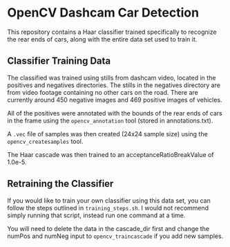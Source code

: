 OpenCV Dashcam Car Detection
============================

This repository contains a Haar classifier trained specifically to recognize the 
rear ends of cars, along with the entire data set used to train it.

Classifier Training Data
------------------------

The classified was trained using stills from dashcam video, located in the positives and 
negatives directories. The stills in the negatives directory are from video footage containing 
no other cars on the road. There are currently around 450 negative images and 469 positive images
of vehicles. 

All of the positives were annotated with the bounds of the rear ends of cars in the frame 
using the `opencv_annotation` tool (stored in annotations.txt). 

A `.vec` file of samples was then created (24x24 sample size) using the `opencv_createsamples` 
tool.

The Haar cascade was then trained to an acceptanceRatioBreakValue of 1.0e-5.

Retraining the Classifier
-------------------------

If you would like to train your own classifier using this data set, you can follow the steps
outlined in `training_steps.sh`. I would not recommend simply running that script, instead run
one command at a time. 

You will need to delete the data in the cascade_dir first and change the numPos and numNeg input 
to `opencv_traincascade` if you add new samples. 
